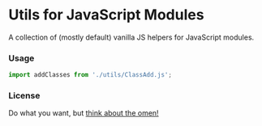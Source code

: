 # Utils for JavaScript Modules

A collection of (mostly default) vanilla JS helpers for JavaScript modules.

### Usage

```js
import addClasses from './utils/ClassAdd.js';
```

### License

Do what you want, but [think about the omen!](https://www.youtube.com/watch?v=b-_wE0mJU5Y)
